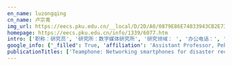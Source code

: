 ```yaml
---
en_name: luzongqing
cn_name: 卢宗青
img_url: https://eecs.pku.edu.cn/__local/D/2D/A0/0879E86E74833943CB2E732967E_9A3C38CC_BD6.vsb?e=.jpg
homepage: https://eecs.pku.edu.cn/info/1339/6077.htm
intro: ['职称：研究员', '研究所：数字媒体研究所', '研究领域： ', '办公电话：', '电子邮件：zongqing.lu@pku.edu.cn', '个人主页： ']
google_info: {'_filled': True, 'affiliation': 'Assistant Professor, Peking University', 'citedby': 735, 'citedby5y': 683, 'cites_per_year': {2009: 3, 2010: 3, 2011: 1, 2012: 5, 2013: 11, 2014: 28, 2015: 49, 2016: 92, 2017: 149, 2018: 144, 2019: 207, 2020: 42}}
publicationTitles: ['Teamphone: Networking smartphones for disaster recovery', 'Algorithms and applications for community detection in weighted networks', 'Community detection in weighted networks: Algorithms and applications', 'Information diffusion in mobile social networks: The speed perspective', 'Learning attentional communication for multi-agent cooperation', 'SymDetector: detecting sound-related respiratory symptoms using smartphones', 'Cooperative data offload in opportunistic networks: From mobile devices to infrastructure', 'Towards information diffusion in mobile social networks', 'Protection of location privacy in continuous LBSs against adversaries with background information', 'Distributed algorithm for tree-structured data aggregation service placement in smart grid', 'A personalized two-tier cloaking scheme for privacy-aware location-based services', 'Task allocation for mobile cloud computing in heterogeneous wireless networks', 'Augur: Modeling the resource requirements of ConvNets on mobile devices', 'Fusion function placement for Active Networks paradigm in wireless sensor networks', 'Toward efficient distributed algorithms for in-network binary operator tree placement in wireless sensor networks', 'Graph Convolutional Reinforcement Learning', 'Targeted vaccination based on a wireless sensor system', 'Skeleton construction in mobile social networks: Algorithms and applications', 'An Embedded System with uClinux based on FPGA', 'NetVision: On-Demand Video Processing in Wireless Networks', 'CrowdVision: A Computing Platform for Video Crowdprocessing Using Deep Learning', 'Priority-aware private matching schemes for proximity-based mobile social networks', 'Cluster-aware virtual machine collaborative migration in media cloud', 'Evaluation of a TDMA-based energy efficient MAC protocol for multiple capsule networks', 'A defect inspection algorithm for LCD touch screen', 'Learning Fairness in Multi-Agent Systems', 'Video processing of complex activity detection in resource-constrained networks', 'Credit routing for source-location privacy protection in wireless sensor networks', 'PicSys: Energy-Efficient Fast Image Search on Distributed Mobile Networks', 'Heterogeneous Transfer Learning for Thermal Comfort Modeling', 'Generative Exploration and Exploitation']
---
```

